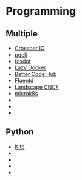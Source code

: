 # Programming

## Multiple

- [Crossbar IO](https://crossbar.io/)
- [pgcli](https://www.pgcli.com/)
- [foxdot](https://foxdot.org/)
- [Lazy Docker](https://github.com/jesseduffield/lazydocker)
- [Better Code Hub](https://bettercodehub.com/)
- [Fluentd](https://www.fluentd.org/)
- [Landscape CNCF](https://landscape.cncf.io/)
- [microk8s](https://microk8s.io/)
- []()
- []()
- []()


## Python

- [Kite](https://kite.com/)
- []()
- []()
- []()
- []()

